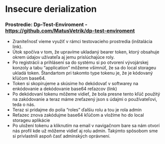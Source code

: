# Insecure derialization

### Prostredie: Dp-Test-Enviroment - https://github.com/MatusVetrik/dp-test-enviroment

- Zraniteľnosť vieme využiť v rámci testovacieho prostredia (inštalácia link).
- Útok spočíva v tom, že upravíme ukladaný bearer token, ktorý obsahuje okrem údajov užívateľa aj jemu prislúchajúce roly.
- Po registrácii a prihlásení sa do systému si po otvorení vývojárskej konzoly a tabu “application” môžeme všimnúť, že sa do local storageu ukladá token. Štandartom pri takomto type tokenu je, že je kódovaný kľúčom base64.
- Token si skopírujeme a skúsime ho dekódovať v softwarey na enkódovanie a dekódovanie base64 reťazcov (link)
- Po dekódovaní tokenu môžeme vidieť, že bola presne tento kľúč použitý na zakódovanie a teraz máme zreťazený json s údajmi o používateľovi, teda o nás.
- Teraz si pridajme do polia “roles” ďalšiu rolu a tou je rola admin
- Reťazec znova zakódujme base64 kľúčom a vložíme ho do local storageu aplikácie
- Po uložení tokenu a kliknutím na email v navigačnom bare sa nám otvorí nás profil kde už môžeme vidieť aj rolu admin. Takýmto spôsobom sme si privlastnili aspoň časť adminských oprávnení.